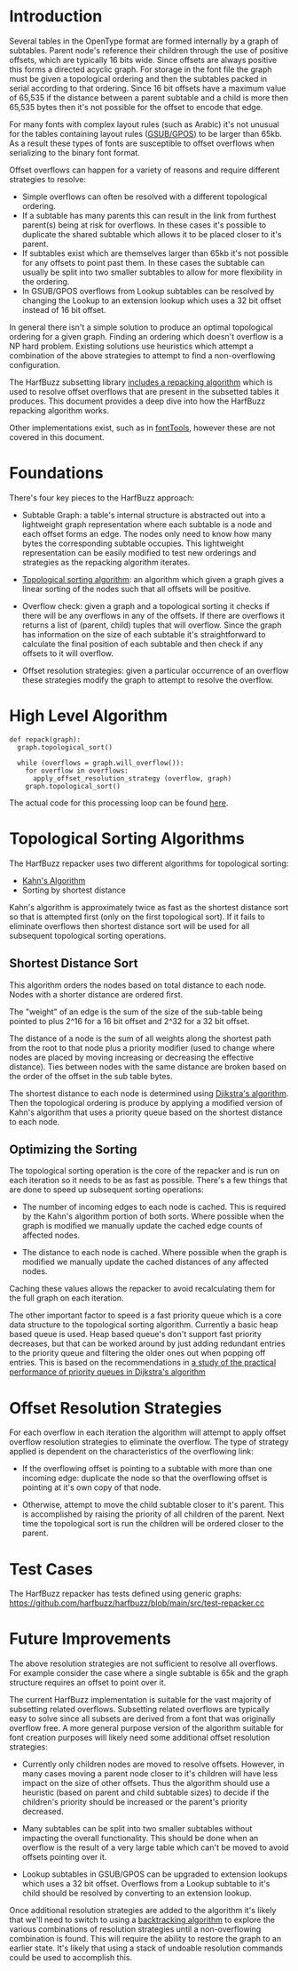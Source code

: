 # Introduction

Several tables in the OpenType format are formed internally by a graph of subtables. Parent node's
reference their children through the use of positive offsets, which are typically 16 bits wide.
Since offsets are always positive this forms a directed acyclic graph. For storage in the font file
the graph must be given a topological ordering and then the subtables packed in serial according to
that ordering. Since 16 bit offsets have a maximum value of 65,535 if the distance between a parent
subtable and a child is more then 65,535 bytes then it's not possible for the offset to encode that
edge.

For many fonts with complex layout rules (such as Arabic) it's not unusual for the tables containing
layout rules ([GSUB/GPOS](https://docs.microsoft.com/en-us/typography/opentype/spec/gsub)) to be
larger than 65kb. As a result these types of fonts are susceptible to offset overflows when
serializing to the binary font format.

Offset overflows can happen for a variety of reasons and require different strategies to resolve:
*  Simple overflows can often be resolved with a different topological ordering.
*  If a subtable has many parents this can result in the link from furthest parent(s)
   being at risk for overflows. In these cases it's possible to duplicate the shared subtable which
   allows it to be placed closer to it's parent.
*  If subtables exist which are themselves larger than 65kb it's not possible for any offsets to point
   past them. In these cases the subtable can usually be split into two smaller subtables to allow
   for more flexibility in the ordering.
*  In GSUB/GPOS overflows from Lookup subtables can be resolved by changing the Lookup to an extension
   lookup which uses a 32 bit offset instead of 16 bit offset.
   
In general there isn't a simple solution to produce an optimal topological ordering for a given graph.
Finding an ordering which doesn't overflow is a NP hard problem. Existing solutions use heuristics
which attempt a combination of the above strategies to attempt to find a non-overflowing configuration.
   
The HarfBuzz subsetting library
[includes a repacking algorithm](https://github.com/harfbuzz/harfbuzz/blob/main/src/hb-repacker.hh)
which is used to resolve offset overflows that are present in the subsetted tables it produces. This
document provides a deep dive into how the HarfBuzz repacking algorithm works.

Other implementations exist, such as in
[fontTools](https://github.com/fonttools/fonttools/blob/7af43123d49c188fcef4e540fa94796b3b44e858/Lib/fontTools/ttLib/tables/otBase.py#L72), however these are not covered in this document.

# Foundations

There's four key pieces to the HarfBuzz approach:

*  Subtable Graph: a table's internal structure is abstracted out into a lightweight graph
   representation where each subtable is a node and each offset forms an edge. The nodes only need
   to know how many bytes the corresponding subtable occupies. This lightweight representation can
   be easily modified to test new orderings and strategies as the repacking algorithm iterates.

*  [Topological sorting algorithm](https://en.wikipedia.org/wiki/Topological_sorting): an algorithm
   which given a graph gives a linear sorting of the nodes such that all offsets will be positive.
   
*  Overflow check: given a graph and a topological sorting it checks if there will be any overflows
   in any of the offsets. If there are overflows it returns a list of (parent, child) tuples that
   will overflow. Since the graph has information on the size of each subtable it's straightforward
   to calculate the final position of each subtable and then check if any offsets to it will
   overflow.
   
*  Offset resolution strategies: given a particular occurrence of an overflow these strategies
   modify the graph to attempt to resolve the overflow.
   
# High Level Algorithm

```
def repack(graph):
  graph.topological_sort()

  while (overflows = graph.will_overflow()):
    for overflow in overflows:
      apply_offset_resolution_strategy (overflow, graph)
    graph.topological_sort()
```

The actual code for this processing loop can be found [here](https://github.com/harfbuzz/harfbuzz/blob/main/src/hb-repacker.hh#L682).

# Topological Sorting Algorithms

The HarfBuzz repacker uses two different algorithms for topological sorting:
*  [Kahn's Algorithm](https://en.wikipedia.org/wiki/Topological_sorting#Kahn's_algorithm)
*  Sorting by shortest distance

Kahn's algorithm is approximately twice as fast as the shortest distance sort so that is attempted
first (only on the first topological sort). If it fails to eliminate overflows then shortest distance
sort will be used for all subsequent topological sorting operations.
   
## Shortest Distance Sort

This algorithm orders the nodes based on total distance to each node. Nodes with a shorter distance
are ordered first.

The "weight" of an edge is the sum of the size of the sub-table being pointed to plus 2^16 for a 16 bit
offset and 2^32 for a 32 bit offset.

The distance of a node is the sum of all weights along the shortest path from the root to that node
plus a priority modifier (used to change where nodes are placed by moving increasing or
decreasing the effective distance). Ties between nodes with the same distance are broken based
on the order of the offset in the sub table bytes.

The shortest distance to each node is determined using
[Djikstra's algorithm](https://en.wikipedia.org/wiki/Dijkstra%27s_algorithm). Then the topological
ordering is produce by applying a modified version of Kahn's algorithm that uses a priority queue
based on the shortest distance to each node.

## Optimizing the Sorting

The topological sorting operation is the core of the repacker and is run on each iteration so it needs
to be as fast as possible. There's a few things that are done to speed up subsequent sorting
operations:

*  The number of incoming edges to each node is cached. This is required by the Kahn's algorithm
   portion of both sorts. Where possible when the graph is modified we manually update the cached
   edge counts of affected nodes.
   
*  The distance to each node is cached. Where possible when the graph is modified we manually update
   the cached distances of any affected nodes.

Caching these values allows the repacker to avoid recalculating them for the full graph on each
iteration.

The other important factor to speed is a fast priority queue which is a core data structure to
the topological sorting algorithm. Currently a basic heap based queue is used. Heap based queue's
don't support fast priority decreases, but that can be worked around by just adding redundant entries
to the priority queue and filtering the older ones out when popping off entries. This is based
on the recommendations in
[a study of the practical performance of priority queues in Dijkstra's algorithm](https://www3.cs.stonybrook.edu/~rezaul/papers/TR-07-54.pdf)

# Offset Resolution Strategies

For each overflow in each iteration the algorithm will attempt to apply offset overflow resolution
strategies to eliminate the overflow. The type of strategy applied is dependent on the characteristics
of the overflowing link:

*  If the overflowing offset is pointing to a subtable with more than one incoming edge: duplicate
   the node so that the overflowing offset is pointing at it's own copy of that node.
   
*  Otherwise, attempt to move the child subtable closer to it's parent. This is accomplished by
   raising the priority of all children of the parent. Next time the topological sort is run the
   children will be ordered closer to the parent.
   
# Test Cases

The HarfBuzz repacker has tests defined using generic graphs: https://github.com/harfbuzz/harfbuzz/blob/main/src/test-repacker.cc
   
# Future Improvements

The above resolution strategies are not sufficient to resolve all overflows. For example consider
the case where a single subtable is 65k and the graph structure requires an offset to point over it.

The current HarfBuzz implementation is suitable for the vast majority of subsetting related overflows.
Subsetting related overflows are typically easy to solve since all subsets are derived from a font
that was originally overflow free. A more general purpose version of the algorithm suitable for font
creation purposes will likely need some additional offset resolution strategies:

*  Currently only children nodes are moved to resolve offsets. However, in many cases moving a parent
   node closer to it's children will have less impact on the size of other offsets. Thus the algorithm
   should use a heuristic (based on parent and child subtable sizes) to decide if the children's
   priority should be increased or the parent's priority decreased.
   
*  Many subtables can be split into two smaller subtables without impacting the overall functionality.
   This should be done when an overflow is the result of a very large table which can't be moved
   to avoid offsets pointing over it.
   
*  Lookup subtables in GSUB/GPOS can be upgraded to extension lookups which uses a 32 bit offset.
   Overflows from a Lookup subtable to it's child should be resolved by converting to an extension
   lookup.
   
Once additional resolution strategies are added to the algorithm it's likely that we'll need to
switch to using a [backtracking algorithm](https://en.wikipedia.org/wiki/Backtracking) to explore
the various combinations of resolution strategies until a non-overflowing combination is found. This
will require the ability to restore the graph to an earlier state. It's likely that using a stack
of undoable resolution commands could be used to accomplish this.
